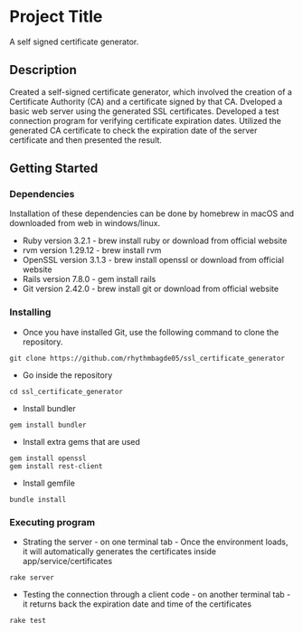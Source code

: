 # Project Title

A self signed certificate generator.

## Description

Created a self-signed certificate generator, which involved the creation of a Certificate Authority (CA) and a certificate signed by that CA. Dveloped a basic web server using the generated SSL certificates. Developed a test connection program for verifying certificate expiration dates. Utilized the generated CA certificate to check the expiration date of the server certificate and then presented the result.

## Getting Started

### Dependencies

Installation of these dependencies can be done by homebrew in macOS and downloaded from web in windows/linux.

* Ruby version 3.2.1 - brew install ruby or download from official website
* rvm version 1.29.12 - brew install rvm
* OpenSSL version 3.1.3 - brew install openssl or download from official website
* Rails version 7.8.0 - gem install rails
* Git version 2.42.0 - brew install git or download from official website

### Installing

* Once you have installed Git, use the following command to clone the repository.
```
git clone https://github.com/rhythmbagde05/ssl_certificate_generator
```
* Go inside the repository
```
cd ssl_certificate_generator
```
* Install bundler 
```
gem install bundler
```
* Install extra gems that are used
```
gem install openssl
gem install rest-client
```
* Install gemfile
```
bundle install
```


### Executing program

* Strating the server - on one terminal tab - Once the environment loads, it will automatically generates the certificates inside app/service/certificates
```
rake server
```
* Testing the connection through a client code - on another terminal tab - it returns back the expiration date and time of the certificates
```
rake test
```